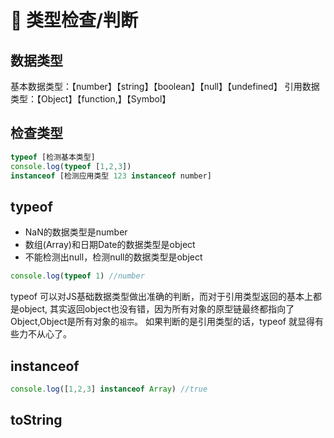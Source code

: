 # 💫 类型检查/判断

## 数据类型
基本数据类型：【number】【string】【boolean】【null】【undefined】
引用数据类型：【Object】【function,】【Symbol】
##  检查类型
```javascript
typeof [检测基本类型]
console.log(typeof [1,2,3])
instanceof [检测应用类型 123 instanceof number]
```
## typeof

- NaN的数据类型是number
- 数组(Array)和日期Date的数据类型是object
- 不能检测出null，检测null的数据类型是object
```javascript
console.log(typeof 1) //number
```
typeof 可以对JS基础数据类型做出准确的判断，而对于引用类型返回的基本上都是object, 其实返回object也没有错，因为所有对象的原型链最终都指向了Object,Object是所有对象的`祖宗`。 如果判断的是引用类型的话，typeof 就显得有些力不从心了。
## instanceof
```javascript
console.log([1,2,3] instanceof Array) //true
```
## toString
